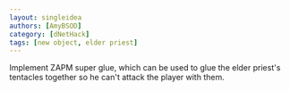 ```yaml
---
layout: singleidea
authors: [AmyBSOD]
category: [dNetHack]
tags: [new object, elder priest]
---
```

Implement ZAPM super glue, which can be used to glue the elder priest's tentacles together so he can't attack the player with them.
